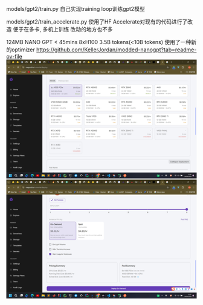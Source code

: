 

models/gpt2/train.py
自己实现training loop训练gpt2模型

models/gpt2/train_accelerate.py
使用了HF Accelerate对现有的代码进行了改造 便于在多卡, 多机上训练
改动的地方也不多



124MB NANO GPT < 45mins 8xH100 3.5B tokens(<10B tokens)
使用了一种新的optimizer
https://github.com/KellerJordan/modded-nanogpt?tab=readme-ov-file
![img.png](img.png)
![img_1.png](img_1.png)